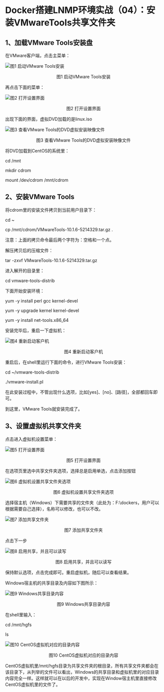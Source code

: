 # Docker搭建LNMP环境实战（04）：安装VMwareTools共享文件夹
## 1、加载VMware Tools安装盘

在VMware客户端，点击主菜单：

![图1  启动VMware Tools安装](_static/Docker搭建LNMP环境实战（04）：安装VMwareTools共享文件夹-01.jpg)  
<center>图1  启动VMware Tools安装</center>


再点击下面的菜单：

![图2  打开设置界面](_static/Docker搭建LNMP环境实战（04）：安装VMwareTools共享文件夹-02.jpg)  
<center>图2  打开设置界面</center>


出现下面的界面，虚拟DVD加载的是linux.iso

![图3  查看VMware Tools的DVD虚拟安装映像文件](_static/Docker搭建LNMP环境实战（04）：安装VMwareTools共享文件夹-03.jpg)  
<center>图3  查看VMware Tools的DVD虚拟安装映像文件</center>


将DVD加载到CentOS的系统里：

cd /mnt

mkdir cdrom

mount /dev/cdrom /mnt/cdrom

## 2、安装VMware Tools

将cdrom里的安装文件拷贝到当前用户目录下：

cd ~

cp /mnt/cdrom/VMwareTools-10.1.6-5214329.tar.gz .

注意：上面的拷贝命令最后两个字符为：空格和一个点。

解压拷贝后的压缩文件：

tar -zxvf VMwareTools-10.1.6-5214329.tar.gz

进入解开的目录里：

cd vmware-tools-distrib

下面开始安装环境：

yum -y install perl gcc kernel-devel

yum -y upgrade kernel kernel-devel

yum -y install net-tools.x86_64

安装完毕后，重启一下虚拟机：

![图4  重新启动客户机](_static/Docker搭建LNMP环境实战（04）：安装VMwareTools共享文件夹-04.jpg)  
<center>图4  重新启动客户机</center>


重启后，在shell里运行下面的命令，进行VMware Tools安装：

cd ~/vmware-tools-distrib

./vmware-install.pl

在此安装过程中，不管出现什么选项，比如[yes]、[no]、[路径]，全部都回车即可。

到这里，VMware Tools就安装完成了。

## 3、设置虚拟机共享文件夹

点击进入虚拟机设置菜单：

![图5  打开设置界面](_static/Docker搭建LNMP环境实战（04）：安装VMwareTools共享文件夹-05.jpg)  
<center>图5  打开设置界面</center>


在选项页里选中共享文件夹选项，选择总是启用单选，点击添加按钮

![图6  虚拟机设置共享文件夹选项](_static/Docker搭建LNMP环境实战（04）：安装VMwareTools共享文件夹-06.jpg)  
<center>图6  虚拟机设置共享文件夹选项</center>


选择宿主机（Windows）下需要共享的文件夹（此处为：F:\dockers，用户可以根据需要自己选择），名称可以修改，也可以不改。

![图7  添加共享文件夹](_static/Docker搭建LNMP环境实战（04）：安装VMwareTools共享文件夹-07.jpg)  
<center>图7  添加共享文件夹</center>


点击下一步

![图8  启用共享，并且可以读写](_static/Docker搭建LNMP环境实战（04）：安装VMwareTools共享文件夹-08.jpg)  
<center>图8  启用共享，并且可以读写</center>


保持默认选项，点击完成即可。重启虚拟机，随后可以查看结果。

Windows宿主机的共享目录及内容如下图所示：

![图9  Windows共享目录内容](_static/Docker搭建LNMP环境实战（04）：安装VMwareTools共享文件夹-09.jpg)  
<center>图9  Windows共享目录内容</center>


在shell里输入：

cd /mnt/hgfs

ls

![图10  CentOS虚拟机对应的目录内容](_static/Docker搭建LNMP环境实战（04）：安装VMwareTools共享文件夹-10.jpg)  
<center>图10  CentOS虚拟机对应的目录内容</center>


CentOS虚拟机里/mnt/hgfs目录为共享文件夹的根目录，所有共享文件夹都会在该目录下，从列举的文件可以看出，Windows的共享目录和虚拟机里的对应目录内容完全一样。这样就可以在以后的开发中，实现在Window宿主机里直接修改CentOS虚拟机里的文件了。
